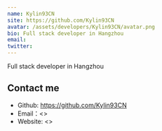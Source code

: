 ```yaml
---
name: Kylin93CN
site: https://github.com/Kylin93CN
avatar: /assets/developers/Kylin93CN/avatar.png
bio: Full stack developer in Hangzhou
email: 
twitter: 
---
```


Full stack developer in Hangzhou

## Contact me

- Github: <https://github.com/Kylin93CN>
- Email：<>
- Website: <>
  
